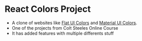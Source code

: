 # React Colors Project

- A clone of websites like [Flat UI Colors](https://flatuicolors.com/) and [Material UI Colors](http://materialuicolors.co/?utm_source=launchers).
- One of the projects from Colt Steeles Online Course [](https://www.udemy.com/course/modern-react-bootcamp/)
- It has added features with multiple differents stuff
